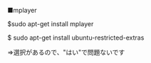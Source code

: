 ■mplayer

$sudo apt-get install mplayer

$ sudo apt-get install ubuntu-restricted-extras

⇒選択があるので、"はい"で問題ないです
